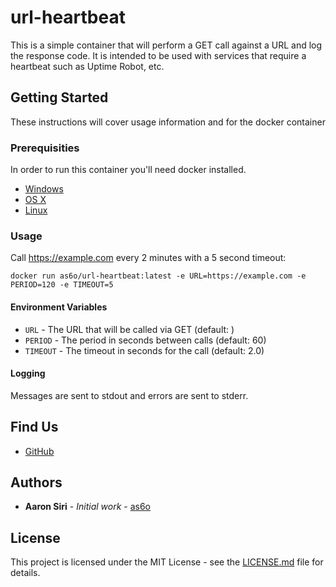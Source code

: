 # url-heartbeat

This is a simple container that will perform a GET call against a URL and log the response code. It is intended to be used with services that require a heartbeat such as Uptime Robot, etc.

## Getting Started

These instructions will cover usage information and for the docker container

### Prerequisities

In order to run this container you'll need docker installed.

* [Windows](https://docs.docker.com/windows/started)
* [OS X](https://docs.docker.com/mac/started/)
* [Linux](https://docs.docker.com/linux/started/)

### Usage

Call https://example.com every 2 minutes with a 5 second timeout:

```shell
docker run as6o/url-heartbeat:latest -e URL=https://example.com -e PERIOD=120 -e TIMEOUT=5
```

#### Environment Variables

* `URL` - The URL that will be called via GET (default: <not set>)
* `PERIOD` - The period in seconds between calls (default: 60)
* `TIMEOUT` - The timeout in seconds for the call (default: 2.0)

#### Logging

Messages are sent to stdout and errors are sent to stderr.

## Find Us

* [GitHub](https://github.com/as6o/url_heartbeat)

## Authors

* **Aaron Siri** - *Initial work* - [as6o](https://github.com/as6o)

## License

This project is licensed under the MIT License - see the [LICENSE.md](LICENSE.md) file for details.
